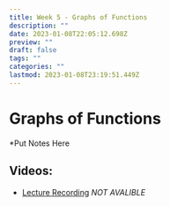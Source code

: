 ```yaml
---
title: Week 5 - Graphs of Functions
description: ""
date: 2023-01-08T22:05:12.698Z
preview: ""
draft: false
tags: ""
categories: ""
lastmod: 2023-01-08T23:19:51.449Z
---
```

# Graphs of Functions
*Put Notes Here

## Videos:
- [Lecture Recording](https://port-ac-uk.zoom.us/rec/share/FVZXh-4dJ8nA6vWiaK-22x5lPds2nHzZVNVp_nL5xA7OQ_asvH7GE8liUQJL17ng.kqdpsQW4DA15UFBO?startTime=1612792790000)
*NOT AVALIBLE*
